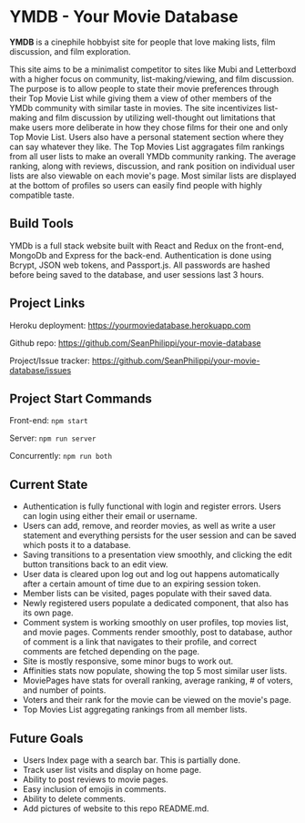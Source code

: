 # YMDB - Your Movie Database

**YMDB** is a cinephile hobbyist site for people that love making lists, film discussion, and film exploration.

This site aims to be a minimalist competitor to sites like Mubi and Letterboxd with a higher focus on community, list-making/viewing, and film discussion. The purpose is to allow people to state their movie preferences through their Top Movie List while giving them a view of other members of the YMDb community with similar taste in movies. The site incentivizes list-making and film discussion by utilizing well-thought out limitations that make users more deliberate in how they chose films for their one and only Top Movie List. Users also have a personal statement section where they can say whatever they like. The Top Movies List aggragates film rankings from all user lists to make an overall YMDb community ranking. The average ranking, along with reviews, discussion, and rank position on individual user lists are also viewable on each movie's page. Most similar lists are displayed at the bottom of profiles so users can easily find people with highly compatible taste.

## Build Tools

YMDb is a full stack website built with React and Redux on the front-end, MongoDb and Express for the back-end.  Authentication is done using Bcrypt, JSON web tokens, and Passport.js.  All passwords are hashed before being saved to the database, and user sessions last 3 hours.

## Project Links

Heroku deployment: https://yourmoviedatabase.herokuapp.com

Github repo: https://github.com/SeanPhilippi/your-movie-database

Project/Issue tracker: https://github.com/SeanPhilippi/your-movie-database/issues

## Project Start Commands

Front-end: ```npm start```

Server: ```npm run server```

Concurrently: ```npm run both```

## Current State

* Authentication is fully functional with login and register errors.  Users can login using either their email or username.
* Users can add, remove, and reorder movies, as well as write a user statement and everything persists for the user session and can be saved which posts it to a database.
* Saving transitions to a presentation view smoothly, and clicking the edit button transitions back to an edit view.
* User data is cleared upon log out and log out happens automatically after a certain amount of time due to an expiring session token.
* Member lists can be visited, pages populate with their saved data.
* Newly registered users populate a dedicated component, that also has its own page.
* Comment system is working smoothly on user profiles, top movies list, and movie pages.  Comments render smoothly, post to database, author of comment is a link that navigates to their profile, and correct comments are fetched depending on the page.
* Site is mostly responsive, some minor bugs to work out.
* Affinities stats now populate, showing the top 5 most similar user lists.
* MoviePages have stats for overall ranking, average ranking, # of voters, and number of points.
* Voters and their rank for the movie can be viewed on the movie's page.
* Top Movies List aggregating rankings from all member lists.

## Future Goals
* Users Index page with a search bar. This is partially done.
* Track user list visits and display on home page.
* Ability to post reviews to movie pages. 
* Easy inclusion of emojis in comments. 
* Ability to delete comments.
* Add pictures of website to this repo README.md.

<!--
Home Page

<img src="/public/" alt="alt text" width="75%" height="75%">

Profile Page

<img src="/public/" alt="alt text" width="75%" height="75%">

<img src="/public/" alt="alt text" width="75%" height="75%">

<img src="/public/" alt="alt text" width="75%" height="75%">

Movie Page

<img src="/public/" alt="alt text" width="75%" height="75%">

Log in/Register Pages

<img src="/public/" alt="alt text" width="75%" height="75%">

<img src="/public/" alt="alt text" width="75%" height="75%">
-->
